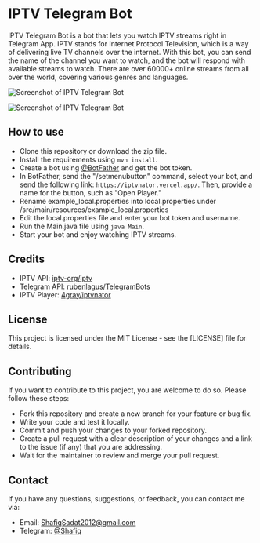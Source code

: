 # IPTV Telegram Bot

IPTV Telegram Bot is a bot that lets you watch IPTV streams right in Telegram App. IPTV stands for Internet Protocol Television, which is a way of delivering live TV channels over the internet. With this bot, you can send the name of the channel you want to watch, and the bot will respond with available streams to watch. There are over 60000+ online streams from all over the world, covering various genres and languages.

![Screenshot of IPTV Telegram Bot](https://i.imgur.com/XVsp1Nd.png)

![Screenshot of IPTV Telegram Bot](https://raw.githubusercontent.com/ShafiqSadat/IPTVTelegramBot/master/screenshots/1.gif)
## How to use

- Clone this repository or download the zip file.
- Install the requirements using `mvn install`.
- Create a bot using [@BotFather](https://t.me/BotFather) and get the bot token.
- In BotFather, send the "/setmenubutton" command, select your bot, and send the following link: ```https://iptvnator.vercel.app/```. Then, provide a name for the button, such as "Open Player."
- Rename example_local.properties into local.properties under /src/main/resources/example_local.properties
- Edit the local.properties file and enter your bot token and username.
- Run the Main.java file using `java Main`.
- Start your bot and enjoy watching IPTV streams.

## Credits

- IPTV API: [iptv-org/iptv](https://github.com/iptv-org/iptv)
- Telegram API: [rubenlagus/TelegramBots](https://github.com/rubenlagus/TelegramBots)
- IPTV Player: [4gray/iptvnator](https://github.com/4gray/iptvnator)

## License

This project is licensed under the MIT License - see the [LICENSE] file for details.

## Contributing

If you want to contribute to this project, you are welcome to do so. Please follow these steps:

- Fork this repository and create a new branch for your feature or bug fix.
- Write your code and test it locally.
- Commit and push your changes to your forked repository.
- Create a pull request with a clear description of your changes and a link to the issue (if any) that you are addressing.
- Wait for the maintainer to review and merge your pull request.

## Contact

If you have any questions, suggestions, or feedback, you can contact me via:

- Email: ShafiqSadat2012@gmail.com
- Telegram: [@Shafiq](https://t.me/Shafiq)
